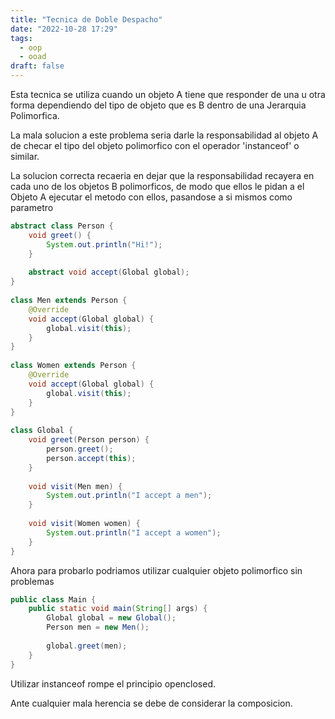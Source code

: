 ```yaml
---
title: "Tecnica de Doble Despacho"
date: "2022-10-28 17:29"
tags: 
  - oop
  - ooad
draft: false
---
```

Esta tecnica se utiliza cuando un objeto A tiene que responder de una u otra forma dependiendo del tipo de objeto que es B dentro de una Jerarquia Polimorfica.

La mala solucion a este problema seria darle la responsabilidad al objeto A de checar el tipo del objeto polimorfico con el operador 'instanceof' o similar.

La solucion correcta recaeria en dejar que la responsabilidad recayera en cada uno de los objetos B polimorficos, de modo que ellos le pidan a el Objeto A ejecutar el metodo con ellos, pasandose a si mismos como parametro

```Java
abstract class Person {  
    void greet() {  
        System.out.println("Hi!");  
    }  
  
    abstract void accept(Global global);   
}  
  
class Men extends Person {  
    @Override  
    void accept(Global global) {  
        global.visit(this);  
    }  
}  
  
class Women extends Person {  
    @Override  
    void accept(Global global) {  
        global.visit(this);  
    }  
}  
  
class Global {  
    void greet(Person person) {  
        person.greet();  
        person.accept(this);  
    }  
  
    void visit(Men men) {  
        System.out.println("I accept a men");  
    }  
  
    void visit(Women women) {  
        System.out.println("I accept a women");  
    }  
}
```

Ahora para probarlo podriamos utilizar cualquier objeto polimorfico sin problemas

```Java
public class Main {  
    public static void main(String[] args) {  
        Global global = new Global();  
        Person men = new Men();  
          
        global.greet(men);  
    }  
}
```

Utilizar instanceof rompe el principio openclosed.

Ante cualquier mala herencia se debe de considerar la composicion.